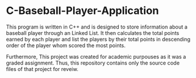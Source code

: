 # C-Baseball-Player-Application

This program is written in C++ and is designed to store information about a baseball player
through an Linked List. It then calculates the total points earned by each player and list the
players by their total points in descending order of the player whom scored the most points.

Furthermore, This project was created for academic purpouses as it was a graded assignment. Thus, 
this repository contains only the source code files of that project for reveiw.
